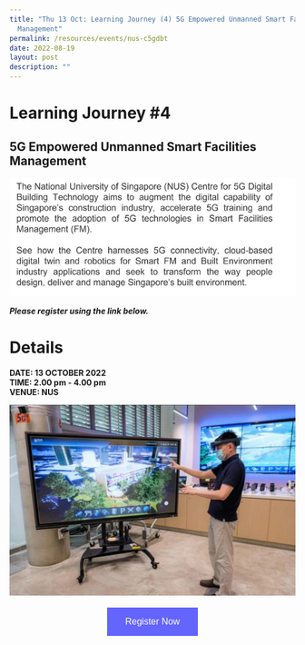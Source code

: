 ```yaml
---
title: "Thu 13 Oct: Learning Journey (4) 5G Empowered Unmanned Smart Facilities
  Management"
permalink: /resources/events/nus-c5gdbt
date: 2022-08-19
layout: post
description: ""
---
```

# Learning Journey #4

## 5G Empowered Unmanned Smart Facilities Management

![NUS Learning Journey Write-Up](/images/events/5GLF/NUS%20Learning%20Journey%20Write%20Up.jpg)


***Please register using the link below.***

# Details
**DATE: 13 OCTOBER 2022** <br> 
**TIME: 2.00 pm - 4.00 pm** <br> 
**VENUE: NUS** 


![NUS C5GDBT](/images/events/5GLF/NUS%20C5GDBT.jpg)

<style>
#register {
  background-color: #0000ff;
  border: none;
  color: white;
  padding: 16px 32px;
  text-align: center;
  font-size: 16px;
  margin: 4px 2px;
  opacity: 0.6;
  transition: 0.3s;
  display: inline-block;
  text-decoration: none;
  cursor: pointer;
}
</style>

<center><a href="https://form.gov.sg/628f22d33778d80011a07cc6 " target="_blank"><button id="register" class="btn">Register Now</button></a></center>